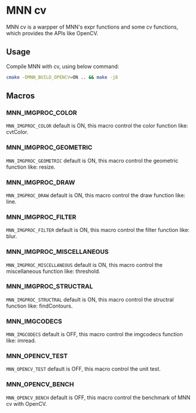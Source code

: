 # MNN cv 

MNN cv is a warpper of MNN's expr functions and some cv functions, which provides the APIs like OpenCV. 

## Usage
Compile MNN with cv, using below command:
```bash
cmake -DMNN_BUILD_OPENCV=ON .. && make -j8
```

## Macros
### MNN_IMGPROC_COLOR
`MNN_IMGPROC_COLOR` default is ON, this macro control the color function like: cvtColor.
### MNN_IMGPROC_GEOMETRIC
`MNN_IMGPROC_GEOMETRIC` default is ON, this macro control the geometric function like: resize.
### MNN_IMGPROC_DRAW
`MNN_IMGPROC_DRAW` default is ON, this macro control the draw function like: line.
### MNN_IMGPROC_FILTER
`MNN_IMGPROC_FILTER` default is ON, this macro control the filter function like: blur.
### MNN_IMGPROC_MISCELLANEOUS
`MNN_IMGPROC_MISCELLANEOUS` default is ON, this macro control the miscellaneous function like: threshold.
### MNN_IMGPROC_STRUCTRAL
`MNN_IMGPROC_STRUCTRAL` default is ON, this macro control the structral function like: findContours.
### MNN_IMGCODECS
`MNN_IMGCODECS` default is OFF, this macro control the imgcodecs function like: imread.
### MNN_OPENCV_TEST
`MNN_OPENCV_TEST` default is OFF, this macro control the unit test.
### MNN_OPENCV_BENCH
`MNN_OPENCV_BENCH` default is OFF, this macro control the benchmark of MNN cv with OpenCV.
 
